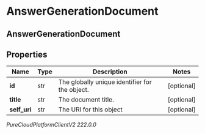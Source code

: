 # AnswerGenerationDocument

## AnswerGenerationDocument

## Properties

|Name | Type | Description | Notes|
|------------ | ------------- | ------------- | -------------|
| **id** | str | The globally unique identifier for the object. | [optional] |
| **title** | str | The document title. | [optional] |
| **self_uri** | str | The URI for this object | [optional] |



_PureCloudPlatformClientV2 222.0.0_
